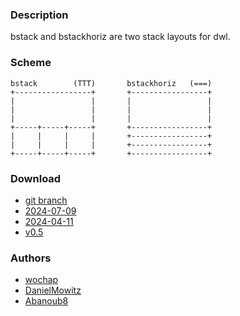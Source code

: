 ### Description
bstack and bstackhoriz are two stack layouts for dwl.
### Scheme
```
bstack        (TTT)       bstackhoriz   (===)
+-----------------+       +-----------------+
|                 |       |                 |
|                 |       |                 |
|                 |       |                 |
+-----+-----+-----+       +-----------------+
|     |     |     |       +-----------------+
|     |     |     |       +-----------------+
+-----+-----+-----+       +-----------------+
```


### Download
- [git branch](https://codeberg.org/wochap/dwl/src/branch/v0.6-b/bottomstack)
- [2024-07-09](https://codeberg.org/dwl/dwl-patches/raw/commit/20de07dc8759200c8a4c9651475acb331d245890/patches/bottomstack/bottomstack.patch)
- [2024-04-11](https://codeberg.org/dwl/dwl-patches/raw/commit/0f4e40fee49d1b8b430778e241b29496ae3b3b70/bottomstack/bottomstack.patch)
- [v0.5](https://codeberg.org/dwl/dwl-patches/raw/commit/5368aa392c7ebf8d7d24c232b80cfae1be457d41/bottomstack/bottomstack.patch)

### Authors
- [wochap](https://codeberg.org/wochap)
- [DanielMowitz](https://github.com/DanielMowitz)
- [Abanoub8](https://github.com/Abanoub8)

